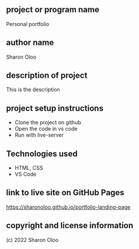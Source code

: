 ## project or program name
Personal portfolio
## author name
Sharon Oloo
## description of project
This is the description
## project setup instructions
- Clone the project on github
- Open the code in vs code
- Run with live-server

## Technologies used
- HTML, CSS
- VS Code

## link to live site on GitHub Pages

https://sharonoloo.github.io/portfolio-landing-page 

## copyright and license information
(c) 2022 Sharon Oloo